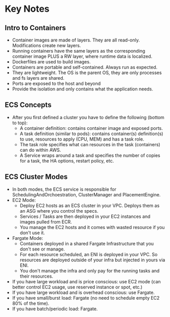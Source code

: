 # Key Notes

## Intro to Containers

* Container images are made of layers. They are all read-only. Modifications create new layers.
* Running containers have the same layers as the corresponding container image PLUS a RW layer, where runtime data is localized.
* Dockerfiles are used to build images.
* Containers are portable and self-contained. Always run as expected.
* They are lightweight. The OS is the parent OS, they are only processes and fs layers are shared.
* Ports are exposed to the host and beyond
* Provide the isolation and only contains what the application needs.

## ECS Concepts

* After you first defined a cluster you have to define the following (bottom to top):
    - A container definition: contains container image and exposed ports.
    - A task definition (similar to pods): contains container(s) definition(s) to use, resources to apply (CPU, MEM) and has a task role.
    - The task role specifies what can resources in the task (containers) can do within AWS.
    - A Service wraps around a task and specifies the number of copies for a task, the HA options, restart policy, etc.

## ECS Cluster Modes

- In both modes, the ECS service is responsible for SchedulingAndOrchoestration, ClusterManager and PlacementEngine.
- EC2 Mode:
    - Deploy EC2 hosts as an ECS cluster in your VPC. Deploys them as an ASG where you control the specs.
    - Services / Tasks are then deployed in your EC2 instances and images pulled from ECR.
    - You manage the EC2 hosts and it comes with wasted resource if you don't use it.
- Fargate Mode:
    - Containers deployed in a shared Fargate Infrastructure that you don't see or manage.
    - For each resource scheduled, an ENI is deployed in your VPC. So resources are deployed outside of your infra but injected in yours via ENI.
    - You don't manage the infra and only pay for the running tasks and their resources.
- If you have large workload and is price conscious: use EC2 mode (can better control EC2 usage, use reserved instance or spot, etc.)
- If you have large workload and is overhead conscious: use Fargate.
- If you have small/burst load: Fargate (no need to schedule empty EC2 80% of the time).
- If you have batch/periodic load: Fargate.
